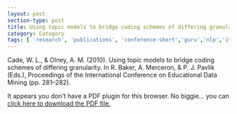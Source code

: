 ```yaml
---
layout: post
section-type: post
title: Using topic models to bridge coding schemes of differing granularity
category: Category
tags: [ 'research', 'publications', 'conference-short','guru','nlp','its','education','discourse' ]
---
```

Cade, W. L., & Olney, A. M. (2010). Using topic models to bridge coding schemes of differing granularity. In R. Baker, A. Merceron, & P. J. Pavlik (Eds.), Proceedings of the International Conference on Educational Data Mining (pp. 281–282). 

<object data="https://umdrive.memphis.edu/aolney/public/publications/cade_edm_2010.pdf" type="application/pdf" width="100%" height="600px">
 
  <p>It appears you don't have a PDF plugin for this browser.
  No biggie... you can <a href="https://umdrive.memphis.edu/aolney/public/publications/cade_edm_2010.pdf">click here to
  download the PDF file.</a></p>
  
</object>
